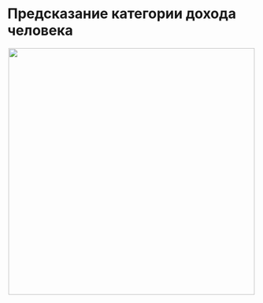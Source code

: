 # Предсказание категории дохода человека

<center> <img src=https://upload.wikimedia.org/wikipedia/commons/thumb/f/fa/Cowry_money_Monetaria_annulus_an_Euro-cent_coins_2.JPG/1200px-Cowry_money_Monetaria_annulus_an_Euro-cent_coins_2.JPG width="500"/> </center>
